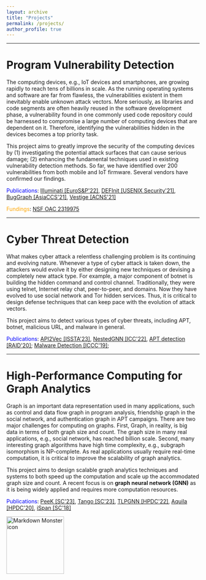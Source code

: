 ```yaml
---
layout: archive
title: "Projects"
permalink: /projects/
author_profile: true
---
```

---------------------------------

Program Vulnerability Detection
===============================
The computing devices, e.g., IoT devices and smartphones, are growing rapidly to reach tens of billions in scale. As the running operating systems and software are far from flawless, the vulnerabilities existent in them inevitably enable unknown attack vectors. More seriously, as libraries and code segments are often heavily reused in the software development phase, a vulnerability found in one commonly used code repository could be harnessed to compromise a large number of computing devices that are dependent on it. Therefore, identifying the vulnerabilities hidden in the devices becomes a top priority task.

This project aims to greatly improve the security of the computing devices by
(1) investigating the potential attack surfaces that can cause serious damage;
(2) enhancing the fundamental techniques used in existing vulnerability detection methods.
So far, we have identified over 200 vulnerabilities from both mobile and IoT firmware. Several vendors have confirmed our findings.

<span style="color:blue">Publications</span>: [Illuminati [EuroS&P'22]](../files/22_EuroSP_Illuminati.pdf), [DEFInit [USENIX Security'21]](https://www.usenix.org/conference/usenixsecurity21/presentation/ji), [BugGraph [AsiaCCS'21]](../files/21_AsiaCCS_BugGraph.pdf), [Vestige [ACNS'21]](../files/21_ACNS_Vestige.pdf)

<span style="color:orange">Fundings</span>: [NSF OAC 2319975](https://www.nsf.gov/awardsearch/showAward?AWD_ID=2319975&HistoricalAwards=false)

---------------------------------

Cyber Threat Detection
========================
What makes cyber attack a relentless challenging problem is its continuing and evolving nature. Whenever a type of cyber attack is taken down, the attackers would evolve it by either designing new techniques or devising a completely new attack type. For example, a major component of botnet is building the hidden command and control channel. Traditionally, they were using telnet, Internet relay chat, peer-to-peer, and domains. Now they have evolved to use social network and Tor hidden services. Thus, it is critical to design defense techniques that can keep pace with the evolution of attack vectors.

This project aims to detect various types of cyber threats, including APT, botnet, malicious URL, and malware in general.

<span style="color:blue">Publications</span>: [API2Vec [ISSTA'23]](.), [NestedGNN [ICC'22]](.), [APT detection [RAID'20]](../files/20_RAID_lateral_movement.pdf); [Malware Detection [ICCC'19]](../files/19_ICCC_malware_adversary.pdf);

---------------------------------

High-Performance Computing for Graph Analytics
==============================================

Graph is an important data representation used in many applications, such as control and data flow graph in program analysis, friendship graph in the social network, and authentication graph in APT campaigns. There are two major challenges for computing on graphs. First, Graph, in reality, is big data in terms of both graph size and count. The graph size in many real applications, e.g., social network, has reached billion scale. Second, many interesting graph algorithms have high time complexity, e.g., subgraph isomorphism is NP-complete. As real applications usually require real-time computation, it is critical to improve the scalability of graph analytics.

This project aims to design scalable graph analytics techniques and systems to both speed up the computation and scale up the accommodated graph size and count. A recent focus is on <strong> graph neural network (GNN)</strong> as it is being widely applied and requires more computation resources.

<span style="color:blue">Publications</span>: [PeeK [SC'23]](.), [Tango [SC'23]](.), [TLPGNN [HPDC'22]](../files/22_hpdc_TLPGNN.pdf), [Aquila [HPDC'20]](../files/20_HPDC_Aquila.pdf), [iSpan [SC'18]](../files/18_SC_iSpan.pdf)


<img src="../images/NSF_logo.png"
     alt="Markdown Monster icon"
     style="float: left; margin-right: 0.1px;"
     width="150"
     />

